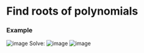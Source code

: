 # Find roots of polynomials

### Example
![image](https://user-images.githubusercontent.com/14041622/37644557-2a49c894-2c5f-11e8-9bf3-949903848cdd.png)
Solve:
![image](https://user-images.githubusercontent.com/14041622/37644642-6de8d176-2c5f-11e8-93c9-83a3f4c77823.png)
![image](https://user-images.githubusercontent.com/14041622/37644655-74ddb33e-2c5f-11e8-87f0-a5c2475fe49c.png)


